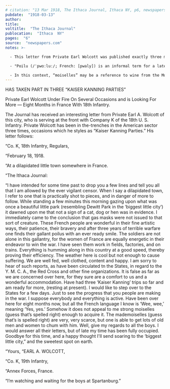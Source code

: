 ```yaml
---
# citation: "13 Mar 1918, The Ithaca Journal, Ithaca NY, p6, newspapers.com."
pubdate:  "1918-03-13"
author: 
title: 
voltitle:  "The Ithaca Journal"
publocation:  "Ithaca  NY"
pages:  "6"
source:  "newspapers.com"
notes: >-

  - This letter from Private Earl Wolcott was published exactly three months before he died.

  - "Poilu (/ˈpwɑːluː/; French: [pwaly]) is an informal term for a late 18th century–early 20th century French infantryman, meaning, literally, hairy one. It is still widely used as a term of endearment for the French infantry of World War I. The word carries the sense of the infantryman's typically rustic, agricultural background. Bushy moustaches were often worn. The poilu was particularly known for his love of pinard, his ration of cheap wine." ([Poilu](https://en.wikipedia.org/wiki/Poilu), Wikipedia.org.) 

  - In this context, “moiselles” may be a reference to wine from the Moselle valley. 
---
```

HAS TAKEN PART IN THREE “KAISER KANNING PARTIES” 

Private Earl Wolcott Under Fire On Several Occasions and is Looking For More — Eight Months in France With 18th Infantry. 

The Journal has received an interesting letter from Private Earl A. Wolcott of this city, who is serving at the front with Company K of the 18th U. S. Infantry. Private Wolcott has been in the-trenches in the American sector three times, occasions which he styles as “Kaiser Kanning Parties.” His letter follows: 

“Co. K, 18th Infantry, Regulars, 

“February 18, 1918. 

“At a dilapidated little town somewhere in France. 

“The Ithaca Journal: 

“I have intended for some time past to drop you a few lines and tell you all that I am allowed by the ever vigilant censor. When I say a dilapidated town, I refer to one that is practically shot to pieces, and in danger of more to follow. While standing a few minutes this morning gazing upon what was once a beautiful little park (resembling Dewitt Park in the ‘biggest little city’) it dawned upon me that not a sign of a cat, dog or hen was in evidence. I immediately came to the conclusion that gas masks were not issued to that sort of creature. These French people are wonderful in their fine artistic ways, their patience, their bravery and after three years of terrible warfare one finds their gallant poilus with an ever ready smile. The soldiers are not alone in this gallantry, for the women of France are equally energetic in their endeavor to win the war. I have seen them work in fields, factories, and on trains. Everything is humming along in this country at a good speed, thereby proving their efficiency. The weather here is cool but not enough to cause suffering. We are well fed, well clothed, content and happy. I am sorry to hear of such reports, as have been circulated tn the States, in regard to the Y. M. C. A., the Red Cross and other fine organizations. It is false as far as we are concerned over here, for they sure are a comfort to us and a wonderful accommodation. Have had three ‘Kaiser Kanning’ trips so far and am ready for more, (resting at present). I would like to step over to the States for a few days. Just to see the progress that you people are making in the war. I suppose everybody and everything is active. Have been over here for eight months now, but all the French language I know is ‘Wee, wee,’ meaning ‘Yes, yes.’ Somehow it does not appeal to me strong moiselles (guess that’s spelled right) enough to acquire it. The mademoiselles (guess that’s is spelled right) are very, very scarce, but one is able to get lots of old men and women to chum with him. Well, give my regards to all the boys. I would answer all their letters, but of late my time has been fully occupied. Goodbye for this time, and a happy thought I'll send soaring to the ‘biggest little city,” and the sweetest spot on earth.  

“Yours, “EARL A. WOLCOTT, 

“Co. K, 19th Infantry, 

“Annex Forces, France. 

“I’m watching and waiting for the boys at Spartanburg.” 
